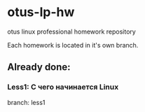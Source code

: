 # otus-lp-hw
otus linux professional homework repository

Each homework is located in it's own branch.

## Already done:
### Less1: С чего начинается Linux
branch: less1
